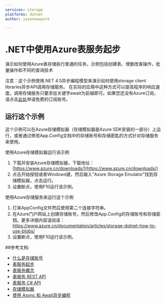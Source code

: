 ```yaml
---
services: storage
platforms: dotnet
author: jasonnewyork

---
```


# .NET中使用Azure表服务起步

演示如何使用Azure表存储执行普通的任务，示例包括创建表、增删改查操作，批量操作和不同的查询技术

注意：这个示例使用.NET 4.5异步编程模型来演示如何使用storage client libraries异步API调用存储服务。 在实际的应用中这种方式可以提高程序的响应速度。调用存储服务只要添加关键字await为前缀即可。如果您还没有Azure订阅，请点击[此处](https://www.azure.cn/pricing/1rmb-trial/)申请免费的订阅账号。

## 运行这个示例

这个示例可以在Azure存储模拟器（存储模拟器是Azure SDK安装的一部分）上运行，或者通过修改App.Config文档中的存储账号和存储密匙的方式针对存储服务来使用。 
   
使用Azure存储模拟器运行该示例

1. 下载并安装Azure存储模拟器，下载地址： [https://www.azure.cn/downloads/](https://www.azure.cn/downloads/) 
2. 点击开始按钮或者Windows键，然后输入"Azure Storage Emulator"找到存储模拟器，点击运行。
3. 设置断点，使用F10运行该示例。

使用Azure存储服务来运行这个示例

1. 打来AppConfig文件然后使用第二个连接字符串。
2. 在Azure门户网站上创建存储账号，然后修改App.Config的存储账号和存储密钥。更多详细内容请阅读：https://www.azure.cn/documentation/articles/storage-dotnet-how-to-use-blobs/
3. 设置断点，使用F10运行该示例。


##参考文档: 

- [什么是存储账号](https://www.azure.cn/documentation/articles/storage-create-storage-account/)
- [表服务起步](http://www.azure.cn/documentation/articles/storage-dotnet-how-to-use-tables/)
- [表服务概念](https://msdn.microsoft.com/zh-cn/library/dd179463.aspx)
- [表服务 REST API](https://msdn.microsoft.com/zh-cn/library/dd179423.aspx)
- [表服务 C# API](http://go.microsoft.com/fwlink/?LinkID=398944)
- [存储模拟器](https://www.azure.cn/documentation/articles/storage-use-emulator/)
- [使用 Async 和 Await异步编程](http://msdn.microsoft.com/zh-cn/library/hh191443.aspx)